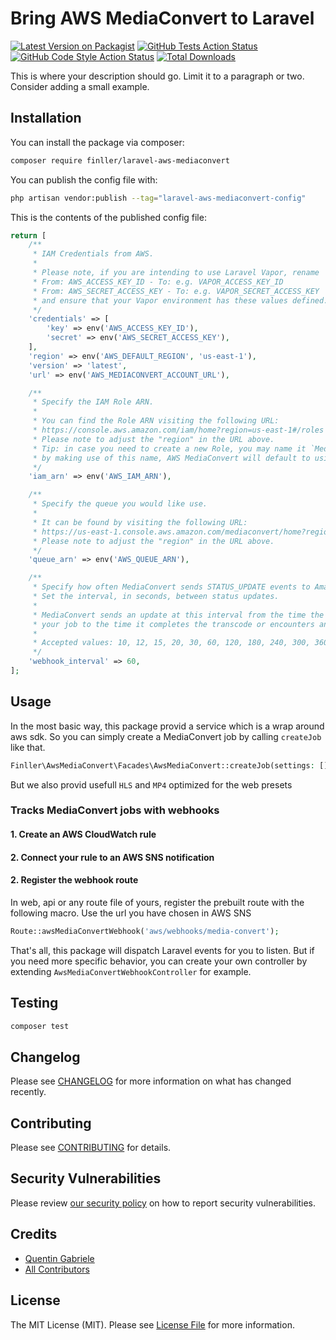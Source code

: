 # Bring AWS MediaConvert to Laravel

[![Latest Version on Packagist](https://img.shields.io/packagist/v/finller/laravel-aws-mediaconvert.svg?style=flat-square)](https://packagist.org/packages/finller/laravel-aws-mediaconvert)
[![GitHub Tests Action Status](https://img.shields.io/github/actions/workflow/status/finller/laravel-aws-mediaconvert/run-tests.yml?branch=main&label=tests&style=flat-square)](https://github.com/finller/laravel-aws-mediaconvert/actions?query=workflow%3Arun-tests+branch%3Amain)
[![GitHub Code Style Action Status](https://img.shields.io/github/actions/workflow/status/finller/laravel-aws-mediaconvert/fix-php-code-style-issues.yml?branch=main&label=code%20style&style=flat-square)](https://github.com/finller/laravel-aws-mediaconvert/actions?query=workflow%3A"Fix+PHP+code+style+issues"+branch%3Amain)
[![Total Downloads](https://img.shields.io/packagist/dt/finller/laravel-aws-mediaconvert.svg?style=flat-square)](https://packagist.org/packages/finller/laravel-aws-mediaconvert)

This is where your description should go. Limit it to a paragraph or two. Consider adding a small example.

## Installation

You can install the package via composer:

```bash
composer require finller/laravel-aws-mediaconvert
```

You can publish the config file with:

```bash
php artisan vendor:publish --tag="laravel-aws-mediaconvert-config"
```

This is the contents of the published config file:

```php
return [
    /**
     * IAM Credentials from AWS.
     *
     * Please note, if you are intending to use Laravel Vapor, rename
     * From: AWS_ACCESS_KEY_ID - To: e.g. VAPOR_ACCESS_KEY_ID
     * From: AWS_SECRET_ACCESS_KEY - To: e.g. VAPOR_SECRET_ACCESS_KEY
     * and ensure that your Vapor environment has these values defined.
     */
    'credentials' => [
        'key' => env('AWS_ACCESS_KEY_ID'),
        'secret' => env('AWS_SECRET_ACCESS_KEY'),
    ],
    'region' => env('AWS_DEFAULT_REGION', 'us-east-1'),
    'version' => 'latest',
    'url' => env('AWS_MEDIACONVERT_ACCOUNT_URL'),

    /**
     * Specify the IAM Role ARN.
     *
     * You can find the Role ARN visiting the following URL:
     * https://console.aws.amazon.com/iam/home?region=us-east-1#/roles
     * Please note to adjust the "region" in the URL above.
     * Tip: in case you need to create a new Role, you may name it `MediaConvert_Default_Role`
     * by making use of this name, AWS MediaConvert will default to using this IAM Role.
     */
    'iam_arn' => env('AWS_IAM_ARN'),

    /**
     * Specify the queue you would like use.
     *
     * It can be found by visiting the following URL:
     * https://us-east-1.console.aws.amazon.com/mediaconvert/home?region=us-east-1#/queues/details/Default
     * Please note to adjust the "region" in the URL above.
     */
    'queue_arn' => env('AWS_QUEUE_ARN'),

    /**
     * Specify how often MediaConvert sends STATUS_UPDATE events to Amazon CloudWatch Events.
     * Set the interval, in seconds, between status updates.
     *
     * MediaConvert sends an update at this interval from the time the service begins processing
     * your job to the time it completes the transcode or encounters an error.
     *
     * Accepted values: 10, 12, 15, 20, 30, 60, 120, 180, 240, 300, 360, 420, 480, 540, 600
     */
    'webhook_interval' => 60,
];
```

## Usage

In the most basic way, this package provid a service which is a wrap around aws sdk.
So you can simply create a MediaConvert job by calling `createJob` like that.

```php
Finller\AwsMediaConvert\Facades\AwsMediaConvert::createJob(settings: []);
```

But we also provid usefull `HLS` and `MP4` optimized for the web presets

### Tracks MediaConvert jobs with webhooks

#### 1. Create an AWS CloudWatch rule

#### 2. Connect your rule to an AWS SNS notification


#### 2. Register the webhook route
In web, api or any route file of yours, register the prebuilt route with the following macro.
Use the url you have chosen in AWS SNS

```php
Route::awsMediaConvertWebhook('aws/webhooks/media-convert');
```

That's all, this package will dispatch Laravel events for you to listen.
But if you need more specific behavior, you can create your own controller by extending `AwsMediaConvertWebhookController` for example.

## Testing

```bash
composer test
```

## Changelog

Please see [CHANGELOG](CHANGELOG.md) for more information on what has changed recently.

## Contributing

Please see [CONTRIBUTING](CONTRIBUTING.md) for details.

## Security Vulnerabilities

Please review [our security policy](../../security/policy) on how to report security vulnerabilities.

## Credits

-   [Quentin Gabriele](https://github.com/QuentinGab)
-   [All Contributors](../../contributors)

## License

The MIT License (MIT). Please see [License File](LICENSE.md) for more information.
